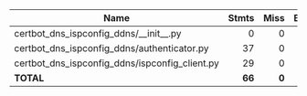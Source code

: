 | Name                                               |    Stmts |     Miss |   Branch |   BrPart |    Cover |   Missing |
|--------------------------------------------------- | -------: | -------: | -------: | -------: | -------: | --------: |
| certbot\_dns\_ispconfig\_ddns/\_\_init\_\_.py      |        0 |        0 |        0 |        0 |     100% |           |
| certbot\_dns\_ispconfig\_ddns/authenticator.py     |       37 |        0 |        4 |        0 |     100% |           |
| certbot\_dns\_ispconfig\_ddns/ispconfig\_client.py |       29 |        0 |        8 |        0 |     100% |           |
|                                          **TOTAL** |   **66** |    **0** |   **12** |    **0** | **100%** |           |
